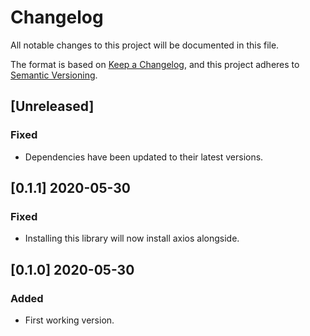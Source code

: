 # Changelog

All notable changes to this project will be documented in this file.

The format is based on [Keep a Changelog](https://keepachangelog.com/en/1.0.0/),
and this project adheres to [Semantic Versioning](https://semver.org/spec/v2.0.0.html).

## [Unreleased]

### Fixed

- Dependencies have been updated to their latest versions.

## [0.1.1] 2020-05-30

### Fixed

- Installing this library will now install axios alongside.

## [0.1.0] 2020-05-30

### Added

- First working version.
